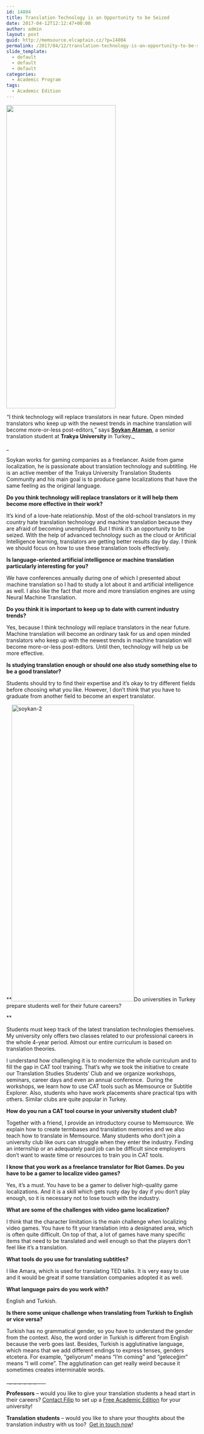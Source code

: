 ```yaml
---
id: 14804
title: Translation Technology is an Opportunity to be Seized
date: 2017-04-12T12:12:47+00:00
author: admin
layout: post
guid: http://memsource.elcaptain.cz/?p=14804
permalink: /2017/04/12/translation-technology-is-an-opportunity-to-be-seized/
slide_template:
  - default
  - default
  - default
categories:
  - Academic Program
tags:
  - Academic Edition
---
```

[<img class="wp-image-14805 alignleft" src="http://www.memsource.com/wp-content/uploads/2017/04/soykan-1.jpg" width="288" height="798" data-id="7582" />](http://www.memsource.com/wp-content/uploads/2017/04/soykan-1.jpg)

_&#8220;_<span style="font-weight: 400;">I think technology will replace translators in near future. Open minded translators who keep up with the newest trends in machine translation will become more-or-less post-editors</span>_<span style="font-weight: 400;">,</span>&#8221;_ says [**Soykan Ataman**](https://www.linkedin.com/in/soykan-ataman-00197076/), a senior translation student at **Trakya University** in Turkey._
  
_ 

Soykan works for gaming companies as a freelancer. Aside from game localization, he is passionate about translation technology and subtitling. He is an active member of the Trakya University Translation Students Community and his main goal is to produce game localizations that have the same feeling as the original language.

<!--more-->

**Do you think technology will replace translators or it will help them become more effective in their work?**

<span style="font-weight: 400;">It’s kind of a love-hate relationship. Most of the old-school translators in my country hate translation technology and machine translation because they are afraid of becoming unemployed. But I think it’s an opportunity to be seized. With the help of advanced technology such as the cloud or Artificial Intelligence learning, translators are getting better results day by day. I think we should focus on how to use these translation tools effectively.</span>

**Is language-oriented artificial intelligence or machine translation particularly interesting for you?**

<span style="font-weight: 400;">We have conferences annually during one of which I presented about machine translation so I had to study a lot about it and artificial intelligence as well. I also like the fact that more and more translation engines are using Neural Machine Translation.</span>

**Do you think it is important to keep up to date with current industry trends?**

<span style="font-weight: 400;">Yes, because I think technology will replace translators in the near future. Machine translation will become an ordinary task for us and open minded translators who keep up with the newest trends in machine translation will become more-or-less post-editors. Until then, technology will help us be more effective.</span>

**Is studying translation enough or should one also study something else to be a good translator?**

<span style="font-weight: 400;">Students should try to find their expertise and it’s okay to try different fields before choosing what you like. However, I don’t think that you have to graduate from another field to become an expert translator.<br /> </span>

**[<img class=" wp-image-14807 alignright" src="http://www.memsource.com/wp-content/uploads/2017/04/soykan-2.jpeg" alt="soykan-2" width="322" height="781" data-id="14807" />](http://www.memsource.com/wp-content/uploads/2017/04/soykan-2.jpeg)Do universities in Turkey prepare students well for their future careers?
  
** 

<span style="font-weight: 400;">Students must keep track of the latest translation technologies themselves. My university only offers two classes related to our professional careers in the whole 4-year period. Almost our entire curriculum is based on translation theories.</span>

<span style="font-weight: 400;">I understand how challenging it is to modernize the whole curriculum and to fill the gap in CAT tool training. That’s why we took the initiative to create our Translation Studies Students’ Club and we organize workshops, seminars, career days and even an annual conference.  During the workshops, we learn how to use CAT tools such as Memsource or Subtitle Explorer. Also, students who have work placements share practical tips with others. Similar clubs are quite popular in Turkey. </span>

**How do you run a CAT tool course in your university student club?**

<span style="font-weight: 400;">Together with a friend, I provide an introductory course to Memsource. We explain how to create termbases and translation memories and we also teach how to translate in Memsource. Many students who don’t join a university club like ours can struggle when they enter the industry. Finding an internship or an adequately paid job can be difficult since employers don’t want to waste time or resources to train you in CAT tools.</span>

**I know that you work as a freelance translator for Riot Games. Do you have to be a gamer to localize video games?**

<span style="font-weight: 400;">Yes, it’s a must. You have to be a gamer to deliver high-quality game localizations. And it is a skill which gets rusty day by day if you don’t play enough, so it is necessary not to lose touch with the industry.</span>

**What are some of the challenges with video game localization?**

<span style="font-weight: 400;">I think that the character limitation is the main challenge when localizing video games. You have to fit your translation into a designated area, which is often quite difficult. On top of that, a lot of games have many specific items that need to be translated and well enough so that the players don’t feel like it’s a translation.</span>

**What tools do you use for translating subtitles?**

<span style="font-weight: 400;">I like Amara, which is used for translating TED talks. It is very easy to use and it would be great if some translation companies adopted it as well.</span>

**What language pairs do you work with?**

<span style="font-weight: 400;">English and Turkish. </span>

**Is there some unique challenge when translating from Turkish to English or vice versa?**

<span style="font-weight: 400;">Turkish has no grammatical gender, so you have to understand the gender from the context. Also, the word order in Turkish is different from English because the verb goes last. Besides, Turkish is agglutinative language, which means that we add different endings to express tenses, genders etcetera. For example, “geliyorum” means “I’m coming” and “geleceğim” means “I will come”. The agglutination can get really weird because it sometimes creates interminable words.</span>

\___\___\___\___\___\___\___\___\___\___\___\___\____

**Professors** &#8211; would you like to give your translation students a head start in their careers? [Contact Filip](mailto:filip.sanca@memsource.com) to set up a [Free Academic Edition](http://www.memsource.com/blog/2014/09/26/the-memsource-academic-edition/) for your university!

**Translation students** &#8211; would you like to share your thoughts about the translation industry with us too?  [Get in touch now](http://www.memsource.com/student-newsletter/)!